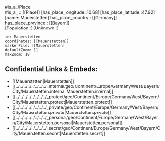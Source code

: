 ﻿---
location: [47.92,10.68] 
mapzoom: [7,12] 
mapmarker: city 
type: City
tags:
- geo/City


SpocWebEntityId: 32350
isDeleted: false
confidential: public

---
#is_a_/Place  
#is_a_ :: [[Place]] 
[has_place_longitude::10.68] 
[has_place_latitude::47.92] 
[name::Mauerstetten] 
has_place_country:: [[Germany]]  
has_place_province:: [[Bayern]]  
[Population::] 
[Unknown::] 


```leaflet
id: Mauerstetten
coordinates: [[Mauerstetten]] 
markerFile: [[Mauerstetten]] 
defaultZoom: 11 
maxZoom: 18
```


## Confidential Links & Embeds: 
- [[Mauerstetten|Mauerstetten]]  
- [[../../../../../../../../_internal/geo/Continent/Europe/Germany/West/Bayern/City/Mauerstetten.internal|Mauerstetten.internal]] 
- [[../../../../../../../../_protect/geo/Continent/Europe/Germany/West/Bayern/City/Mauerstetten.protect|Mauerstetten.protect]] 
- [[../../../../../../../../_private/geo/Continent/Europe/Germany/West/Bayern/City/Mauerstetten.private|Mauerstetten.private]] 
- [[../../../../../../../../_personal/geo/Continent/Europe/Germany/West/Bayern/City/Mauerstetten.personal|Mauerstetten.personal]] 
- [[../../../../../../../../_secret/geo/Continent/Europe/Germany/West/Bayern/City/Mauerstetten.secret|Mauerstetten.secret]] 
